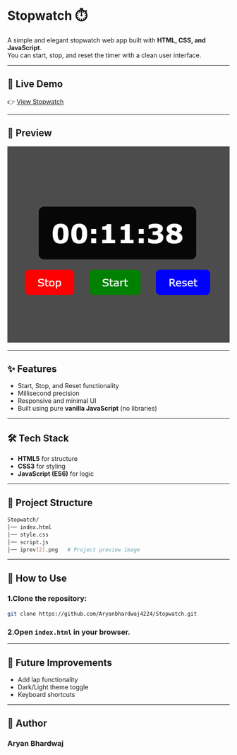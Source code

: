 # Stopwatch ⏱️

A simple and elegant stopwatch web app built with **HTML, CSS, and JavaScript**.  
You can start, stop, and reset the timer with a clean user interface.

---

## 🚀 Live Demo
👉 [View Stopwatch](https://aryanbhardwaj4224.github.io/Stopwatch/)

---

## 📸 Preview
![Stopwatch Preview](prev.png)

---

## ✨ Features
- Start, Stop, and Reset functionality  
- Millisecond precision  
- Responsive and minimal UI  
- Built using pure **vanilla JavaScript** (no libraries)  

---

## 🛠️ Tech Stack
- **HTML5** for structure  
- **CSS3** for styling  
- **JavaScript (ES6)** for logic  

---

## 📂 Project Structure
```bash
Stopwatch/
│── index.html
│── style.css
│── script.js
│── iprev[2].png   # Project preview image
```
---

## 📖 How to Use
### 1.Clone the repository:
```bash
git clone https://github.com/Aryanbhardwaj4224/Stopwatch.git
```
### 2.Open `index.html` in your browser.

---

## 📌 Future Improvements
- Add lap functionality
- Dark/Light theme toggle
- Keyboard shortcuts

---

## 👤 Author
### **Aryan Bhardwaj**

